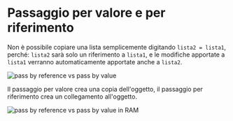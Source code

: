 # Passaggio per valore e per riferimento

Non è possibile copiare una lista semplicemente digitando ```lista2 = lista1```, perché: ```lista2``` sarà solo un riferimento a ```lista1```, e le modifiche apportate a ```lista1``` verranno automaticamente apportate anche a ```lista2```.

![pass by reference vs pass by value](https://i0.wp.com/www.realpythonproject.com/wp-content/uploads/2021/03/pass-by-reference-vs-pass-by-value-animation.gif?resize=500%2C270&ssl=1)

Il passaggio per valore crea una copia dell'oggetto, il passaggio per riferimento crea un collegamento all'oggetto.

![pass by reference vs pass by value in RAM](https://i0.wp.com/yasb.altervista.org/blog/wp-content/uploads/2017/02/RAM.png)
